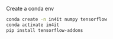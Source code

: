 

Create a conda env
```bash
conda create -n in4it numpy tensorflow 
conda activate in4it
pip install tensorflow-addons
```

